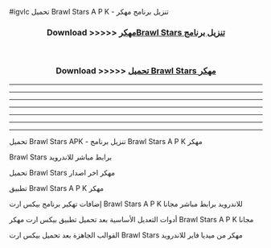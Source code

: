 #igvlc تحميل Brawl Stars A P K - تنزيل برنامج مهكر



<div align="center">
<h3>Download >>>>> <a href="https://runaway1.web.app/?sq=Brawl Stars">مهكرBrawl Stars تنزيل برنامج</a></h3><br>

<h3>Download >>>>> <a href="https://runaway1.web.app/?sq=Brawl Stars">تحميل Brawl Stars مهكر</a></h3>
</div>


----------------------------------------------------------

----------------------------------------------------------

----------------------------------------------------------

----------------------------------------------------------

----------------------------------------------------------

----------------------------------------------------------

----------------------------------------------------------

تحميل Brawl Stars APK - تنزيل برنامج Brawl Stars A P K مهكر

Brawl Stars برابط مباشر للاندرويد

تحميل Brawl Stars مهكر اخر اصدار

تطبيق Brawl Stars A P K مهكر

إضافات تهكير برنامج بيكس ارت Brawl Stars A P K للاندرويد برابط مباشر مجانا

أدوات التعديل الأساسية بعد تحميل تطبيق بيكس ارت مهكر Brawl Stars A P K مجانا

القوالب الجاهزة بعد تحميل بيكس ارت Brawl Stars مهكر من ميديا فاير للاندرويد


